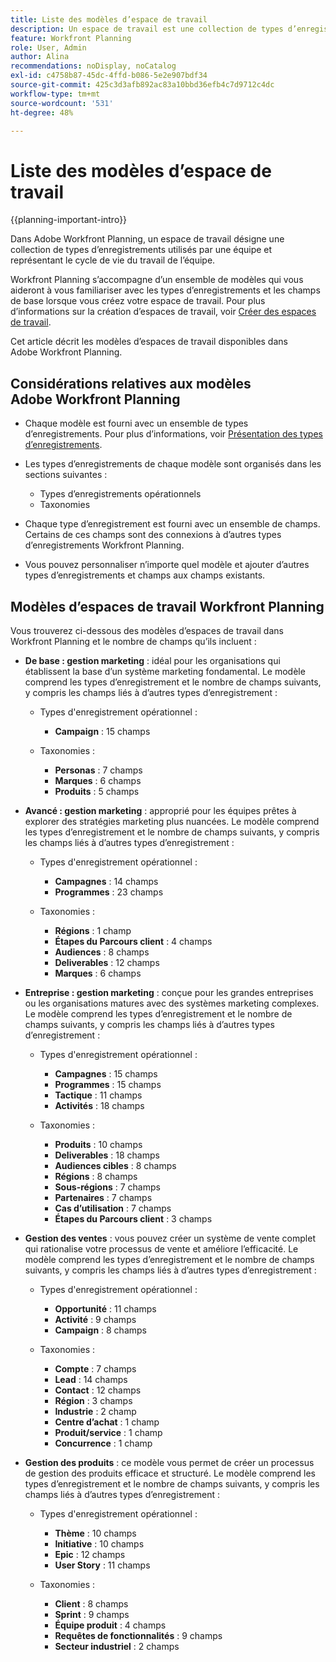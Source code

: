 ```yaml
---
title: Liste des modèles d’espace de travail
description: Un espace de travail est une collection de types d’enregistrements utilisés par une équipe et représente le cycle de vie du travail de l’équipe. Adobe Workfront Planning s’accompagne d’un ensemble de modèles qui vous aideront à vous familiariser avec les types d’enregistrements et les champs de base lorsque vous créez votre espace de travail.
feature: Workfront Planning
role: User, Admin
author: Alina
recommendations: noDisplay, noCatalog
exl-id: c4758b87-45dc-4ffd-b086-5e2e907bdf34
source-git-commit: 425c3d3afb892ac83a10bbd36efb4c7d9712c4dc
workflow-type: tm+mt
source-wordcount: '531'
ht-degree: 48%

---
```



# Liste des modèles d’espace de travail

{{planning-important-intro}}

Dans Adobe Workfront Planning, un espace de travail désigne une collection de types d’enregistrements utilisés par une équipe et représentant le cycle de vie du travail de l’équipe.

Workfront Planning s’accompagne d’un ensemble de modèles qui vous aideront à vous familiariser avec les types d’enregistrements et les champs de base lorsque vous créez votre espace de travail. Pour plus d’informations sur la création d’espaces de travail, voir [Créer des espaces de travail](/help/quicksilver/planning/architecture/create-workspaces.md).

Cet article décrit les modèles d’espaces de travail disponibles dans Adobe Workfront Planning.

## Considérations relatives aux modèles Adobe Workfront Planning

* Chaque modèle est fourni avec un ensemble de types d’enregistrements. Pour plus d’informations, voir [Présentation des types d’enregistrements](/help/quicksilver/planning/architecture/overview-of-record-types.md).
* Les types d’enregistrements de chaque modèle sont organisés dans les sections suivantes :

   * Types d’enregistrements opérationnels
   * Taxonomies
* Chaque type d’enregistrement est fourni avec un ensemble de champs. Certains de ces champs sont des connexions à d’autres types d’enregistrements Workfront Planning.
* Vous pouvez personnaliser n’importe quel modèle et ajouter d’autres types d’enregistrements et champs aux champs existants.

<!-- I modeled this article by the "List of available Blueprints" and that articles does not have an Access area

## Access requirements

You must have the following: 

<table style="table-layout:auto">
 <col>
 </col>
 <col>
 </col>
 <tbody>
  <tr>
   <td role="rowheader"><p>Adobe Workfront plan*</p></td>
   <td>
<p>Any</p>
<!--the above is only for closed beta; when going to GA - activate the following plans:    
<p>Current plan: Prime and Ultimate</p>
<p>Legacy plan: Enterprise</p>->
   </td>
  </tr>
  <tr>
   <td role="rowheader"><p>Adobe Workfront license*</p></td>
   <td>
   <p>Any</p> 
  <p>For more information, see <a href="../../administration-and-setup/add-users/access-levels-and-object-permissions/wf-licenses.md" class="MCXref xref">Adobe Workfront licenses overview</a>.</p> </td>
  </tr>
  <tr>
   <td role="rowheader"><p>Product</p></td>
   <td>
   <p> Adobe Workfront</p> </td>
  </tr>
  <tr>
   <td role="rowheader">Access level*</td>
   <td> <p>Any</p>  
</td>
  </tr>
<tr>
   <td role="rowheader">Layout template</td>
   <td> <p>Your system administrator must add the Planning area in your layout template. </p>  
</td>
  </tr>
 </tbody>
</table>

>[!NOTE]
>
>*If you don't have access, ask your Workfront administrator if they set additional restrictions in your access level. For information on how a Workfront administrator can change your access level, see [Create or modify custom access levels](/help/quicksilver/administration-and-setup/add-users/configure-and-grant-access/create-modify-access-levels.md).

-->

## Modèles d’espaces de travail Workfront Planning

Vous trouverez ci-dessous des modèles d’espaces de travail dans Workfront Planning et le nombre de champs qu’ils incluent :

* **De base : gestion marketing** : idéal pour les organisations qui établissent la base d’un système marketing fondamental. Le modèle comprend les types d’enregistrement et le nombre de champs suivants, y compris les champs liés à d’autres types d’enregistrement :

   * Types d&#39;enregistrement opérationnel :

      * **Campaign** : 15 champs
   * Taxonomies :

      * **Personas** : 7 champs
      * **Marques** : 6 champs
      * **Produits** : 5 champs

* **Avancé : gestion marketing** : approprié pour les équipes prêtes à explorer des stratégies marketing plus nuancées. Le modèle comprend les types d’enregistrement et le nombre de champs suivants, y compris les champs liés à d’autres types d’enregistrement :

   * Types d&#39;enregistrement opérationnel :

      * **Campagnes** : 14 champs
      * **Programmes** : 23 champs

   * Taxonomies :
      * **Régions** : 1 champ
      * **Étapes du Parcours client** : 4 champs
      * **Audiences** : 8 champs
      * **Deliverables** : 12 champs
      * **Marques** : 6 champs

* **Entreprise : gestion marketing** : conçue pour les grandes entreprises ou les organisations matures avec des systèmes marketing complexes. Le modèle comprend les types d’enregistrement et le nombre de champs suivants, y compris les champs liés à d’autres types d’enregistrement :

   * Types d&#39;enregistrement opérationnel :

      * **Campagnes** : 15 champs
      * **Programmes** : 15 champs
      * **Tactique** : 11 champs
      * **Activités** : 18 champs

   * Taxonomies :

      * **Produits** : 10 champs
      * **Deliverables** : 18 champs
      * **Audiences cibles** : 8 champs
      * **Régions** : 8 champs
      * **Sous-régions** : 7 champs
      * **Partenaires** : 7 champs
      * **Cas d’utilisation** : 7 champs
      * **Étapes du Parcours client** : 3 champs

* **Gestion des ventes** : vous pouvez créer un système de vente complet qui rationalise votre processus de vente et améliore l’efficacité. Le modèle comprend les types d’enregistrement et le nombre de champs suivants, y compris les champs liés à d’autres types d’enregistrement :

   * Types d&#39;enregistrement opérationnel :

      * **Opportunité** : 11 champs
      * **Activité** : 9 champs
      * **Campaign** : 8 champs
   * Taxonomies :
      * **Compte** : 7 champs
      * **Lead** : 14 champs
      * **Contact** : 12 champs
      * **Région** : 3 champs
      * **Industrie** : 2 champ
      * **Centre d’achat** : 1 champ
      * **Produit/service** : 1 champ
      * **Concurrence** : 1 champ

* **Gestion des produits** : ce modèle vous permet de créer un processus de gestion des produits efficace et structuré. Le modèle comprend les types d’enregistrement et le nombre de champs suivants, y compris les champs liés à d’autres types d’enregistrement :

   * Types d&#39;enregistrement opérationnel :

      * **Thème** : 10 champs
      * **Initiative** : 10 champs
      * **Epic** : 12 champs
      * **User Story** : 11 champs

   * Taxonomies :

      * **Client** : 8 champs
      * **Sprint** : 9 champs
      * **Équipe produit** : 4 champs
      * **Requêtes de fonctionnalités** : 9 champs
      * **Secteur industriel** : 2 champs
